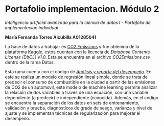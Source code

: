 # Portafolio implementacion. Módulo 2
*Inteligencia artificial avanzada para la ciencia de datos I - Portafolio de implementación individual*

**María Fernanda Torres Alcubilla A01285041**

La base de datos a trabajar es [CO2 Emissions](https://www.kaggle.com/datasets/bhuviranga/co2-emissions) y fue obtenida de la plataforma Kaggle, estos cuentan con la licencia de *Database Contents License (DbCL) v1.0*. Esta se encuentra en el archivo *CO2Emissions.csv* dentro de la rama Datos.

Esta rama cuenta con el código de [*Análisis y reporte del desempeño*](Análisis_y_reporte_del_desempeño.ipynb). En este se realiza un modelo de regresión lineal simple, donde se trata de predecir el consumo de combustible en la ciudad a partir de las emisiones de CO2 de un automovil, este modelo de machine learning permite analizar la relación de dos variables a través de una ecuación, con una variable dependiente (a predecir) e independiente (conocida). Además, en el código se encuentra la separación de los datos en sets de entrenamiento, validación y prueba, diagnósticos de grado de sesgo, varianza y nivel de ajuste y se implementan técnicas de regularización para mejorar el desempeño.
